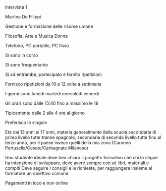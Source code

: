 Intervista 1 

Martina De Filippi

Gestione e formazione delle risorse umane 

Filosofia, Arte e Musica 
Donna

Telefono, PC portatile, PC fisso

Sì sono in corso 

Sì sono frequentante 

Sì ad entrambe, partecipato e fornito ripetizioni 

Fornisco ripetizioni da 10 a 12 volte a settimana 

I giorni sono lunedì martedì mercoledì venerdì 

Gli orari sono dalle 15:40 fino a massimo le 19 

Tipicamente dalle 2 alle 4 ore al giorno

Preferisco le singole 

Età dai 13 anni ai 17 anni, materia generalmente della scuola secondaria di primo livello tutte tranne spagnolo, secondaria di secondo livello tutte fino al terzo anno, per il paese invece quelli della mia zona (Caronno Pertusella/Cesate/Garbagnate Milanese)

Uno studente ideale deve ben chiaro il progetto formativo che chi lo segue ha intenzione di sviluppare, deve avere sempre con sé libri, materiali e compiti 
Deve seguire i consigli e le richieste, per raggiungere insieme al formatore un obiettivo comune

Pagamenti in loco e non online
